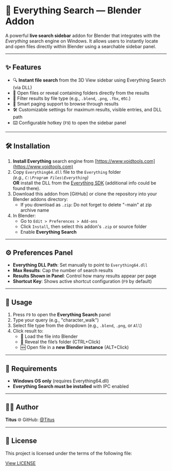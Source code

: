 # 🧭 Everything Search — Blender Addon

A powerful **live search sidebar** addon for Blender that integrates with the *Everything* search engine on Windows. It allows users to instantly locate and open files directly within Blender using a searchable sidebar panel.

---

## ✨ Features

- 🔍 **Instant file search** from the 3D View sidebar using Everything Search (via DLL)
- 📂 Open files or reveal containing folders directly from the results
- 📄 Filter results by file type (e.g., `.blend`, `.png`, `.fbx`, etc.)
- 🧠 Smart paging support to browse through results
- 🛠️ Customizable settings for maximum results, visible entries, and DLL path
- ⌨️ Configurable hotkey (`F9`) to open the sidebar panel

---

## 🛠 Installation

1. **Install Everything** search engine from [https://www.voidtools.com](https://www.voidtools.com)
2. Copy `Everything64.dll` file to the `Everything` folder  
   _(e.g., `C:\Program Files\Everything`)_  
   **OR** install the DLL from the [Everything SDK](https://www.voidtools.com/support/everything/sdk/) (additional info could be found there).
3. Download this addon from [GitHub] or clone the repository into your Blender addons directory:
    - If you download as `.zip`: Do not forget to delete "-main" at zip archive name
4. In Blender:
    - Go to `Edit > Preferences > Add-ons`
    - Click `Install`, then select this addon's `.zip` or source folder
    - Enable **Everything Search**



---

## ⚙️ Preferences Panel

- **Everything DLL Path**: Set manually to point to `Everything64.dll`
- **Max Results**: Cap the number of search results
- **Results Shown in Panel**: Control how many results appear per page
- **Shortcut Key**: Shows active shortcut configuration (`F9` by default)

---

## 🧩 Usage

1. Press `F9` to open the **Everything Search** panel
2. Type your query (e.g., "character_walk")
3. Select file type from the dropdown (e.g., `.blend`, `.png`, or `All`)
4. Click result to:
    - 🔄 Load the file into Blender
    - 📁 Reveal the file’s folder (CTRL+Click)
    - 🆕 Open file in a **new Blender instance** (ALT+Click)

---

## 🔐 Requirements

- **Windows OS only** (requires Everything64.dll)
- **Everything Search must be installed** with IPC enabled

---

## 🧑‍💻 Author

**Titus**
🌐 GitHub: [@Titus](https://github.com/TitusLVR)

---

## 📝 License

This project is licensed under the terms of the following file:

[View LICENSE](license)
